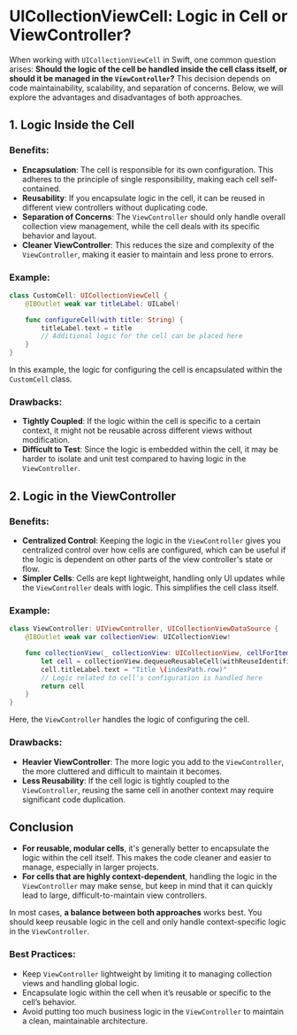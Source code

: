 
# UICollectionViewCell: Logic in Cell or ViewController?

When working with `UICollectionViewCell` in Swift, one common question arises: **Should the logic of the cell be handled inside the cell class itself, or should it be managed in the `ViewController`?** This decision depends on code maintainability, scalability, and separation of concerns. Below, we will explore the advantages and disadvantages of both approaches.

## 1. Logic Inside the Cell

### Benefits:
- **Encapsulation**: The cell is responsible for its own configuration. This adheres to the principle of single responsibility, making each cell self-contained.
- **Reusability**: If you encapsulate logic in the cell, it can be reused in different view controllers without duplicating code.
- **Separation of Concerns**: The `ViewController` should only handle overall collection view management, while the cell deals with its specific behavior and layout.
- **Cleaner ViewController**: This reduces the size and complexity of the `ViewController`, making it easier to maintain and less prone to errors.

### Example:

```swift
class CustomCell: UICollectionViewCell {
    @IBOutlet weak var titleLabel: UILabel!

    func configureCell(with title: String) {
        titleLabel.text = title
        // Additional logic for the cell can be placed here
    }
}
```
In this example, the logic for configuring the cell is encapsulated within the `CustomCell` class.

### Drawbacks:
- **Tightly Coupled**: If the logic within the cell is specific to a certain context, it might not be reusable across different views without modification.
- **Difficult to Test**: Since the logic is embedded within the cell, it may be harder to isolate and unit test compared to having logic in the `ViewController`.

## 2. Logic in the ViewController

### Benefits:
- **Centralized Control**: Keeping the logic in the `ViewController` gives you centralized control over how cells are configured, which can be useful if the logic is dependent on other parts of the view controller's state or flow.
- **Simpler Cells**: Cells are kept lightweight, handling only UI updates while the `ViewController` deals with logic. This simplifies the cell class itself.

### Example:

```swift
class ViewController: UIViewController, UICollectionViewDataSource {
    @IBOutlet weak var collectionView: UICollectionView!

    func collectionView(_ collectionView: UICollectionView, cellForItemAt indexPath: IndexPath) -> UICollectionViewCell {
        let cell = collectionView.dequeueReusableCell(withReuseIdentifier: "CustomCell", for: indexPath) as! CustomCell
        cell.titleLabel.text = "Title \(indexPath.row)"
        // Logic related to cell's configuration is handled here
        return cell
    }
}
```

Here, the `ViewController` handles the logic of configuring the cell.

### Drawbacks:
- **Heavier ViewController**: The more logic you add to the `ViewController`, the more cluttered and difficult to maintain it becomes.
- **Less Reusability**: If the cell logic is tightly coupled to the `ViewController`, reusing the same cell in another context may require significant code duplication.

## Conclusion

- **For reusable, modular cells**, it's generally better to encapsulate the logic within the cell itself. This makes the code cleaner and easier to manage, especially in larger projects.
- **For cells that are highly context-dependent**, handling the logic in the `ViewController` may make sense, but keep in mind that it can quickly lead to large, difficult-to-maintain view controllers.

In most cases, **a balance between both approaches** works best. You should keep reusable logic in the cell and only handle context-specific logic in the `ViewController`.

### Best Practices:
- Keep `ViewController` lightweight by limiting it to managing collection views and handling global logic.
- Encapsulate logic within the cell when it’s reusable or specific to the cell’s behavior.
- Avoid putting too much business logic in the `ViewController` to maintain a clean, maintainable architecture.

